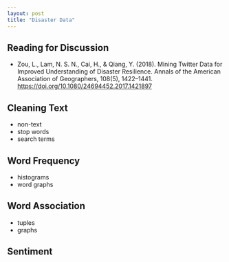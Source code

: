 ```yaml
---
layout: post
title: "Disaster Data"
---
```


## Reading for Discussion

- Zou, L., Lam, N. S. N., Cai, H., & Qiang, Y. (2018). Mining Twitter Data for Improved Understanding of Disaster Resilience. Annals of the American Association of Geographers, 108(5), 1422–1441. https://doi.org/10.1080/24694452.2017.1421897

## Cleaning Text

- non-text
- stop words
- search terms

## Word Frequency

- histograms
- word graphs

## Word Association

- tuples
- graphs

## Sentiment